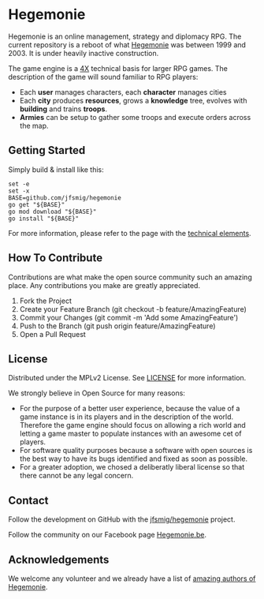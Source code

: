 # Hegemonie

Hegemonie is an online management, strategy and diplomacy RPG. The current
repository is a reboot of what [Hegemonie](http://www.hegemonie.be) was
between 1999 and 2003. It is under heavily inactive construction.

The game engine is a [4X](https://en.wikipedia.org/wiki/4X) technical basis
for larger RPG games. The description of the game will sound familiar to RPG
players:
* Each **user** manages characters, each **character** manages cities
* Each **city** produces **resources**, grows a **knowledge** tree, evolves
  with **building** and trains **troops**.
* **Armies** can be setup to gather some troops and execute orders across
  the map.


## Getting Started

Simply build & install like this: 

```
set -e
set -x
BASE=github.com/jfsmig/hegemonie
go get "${BASE}"
go mod download "${BASE}"
go install "${BASE}"
```

For more information, please refer to the page with the [technical elements](./TECH.md).


## How To Contribute

Contributions are what make the open source community such an amazing place.
Any contributions you make are greatly appreciated.

1. Fork the Project
2. Create your Feature Branch (git checkout -b feature/AmazingFeature)
3. Commit your Changes (git commit -m 'Add some AmazingFeature')
4. Push to the Branch (git push origin feature/AmazingFeature)
5. Open a Pull Request


## License

Distributed under the MPLv2 License. See [LICENSE](./LICENSE) for more information.

We strongly believe in Open Source for many reasons:
* For the purpose of a better user experience, because the value of a game
  instance is in its players and in the description of the world. Therefore
  the game engine should focus on allowing a rich world and letting a game
  master to populate instances with an awesome cet of players.
* For software quality purposes because a software with open sources is the best
  way to have its bugs identified and fixed as soon as possible.
* For a greater adoption, we chosed a deliberatly liberal license so that
  there cannot be any legal concern.

## Contact

Follow the development on GitHub with the [jfsmig/hegemonie](https://github.com/jfsmig/hegemonie) project.

Follow the community on our Facebook page [Hegemonie.be](https://www.facebook.com/hegemonie.be).

## Acknowledgements

We welcome any volunteer and we already have a list of [amazing authors of Hegemonie](./AUTHORS.md).

